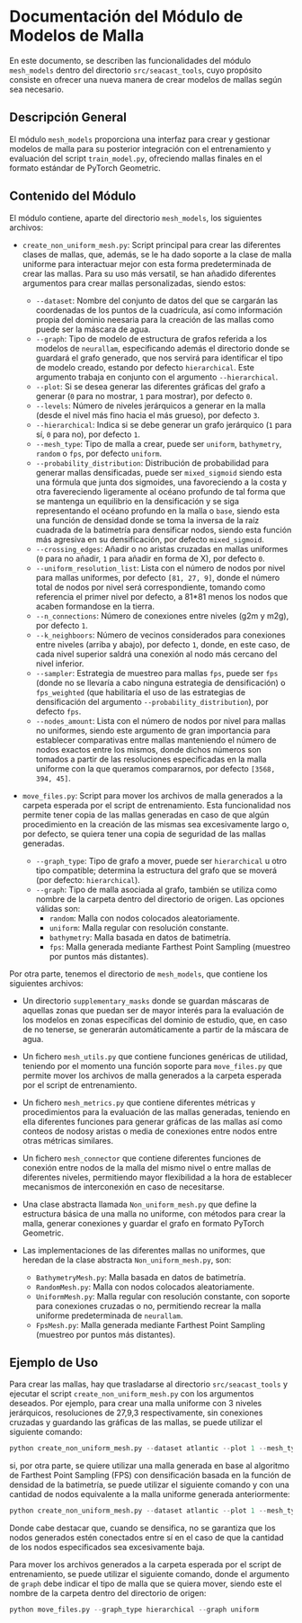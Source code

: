 # Documentación del Módulo de Modelos de Malla

En este documento, se describen las funcionalidades del módulo `mesh_models` dentro del directorio `src/seacast_tools`, cuyo propósito consiste en ofrecer una nueva manera de crear modelos de mallas según sea necesario.

## Descripción General
El módulo `mesh_models` proporciona una interfaz para crear y gestionar modelos de malla para su posterior integración con el entrenamiento y evaluación del script `train_model.py`, ofreciendo mallas finales en el formato estándar de PyTorch Geometric.

## Contenido del Módulo

El módulo contiene, aparte del directorio `mesh_models`, los siguientes archivos:
- `create_non_uniform_mesh.py`: Script principal para crear las diferentes clases de mallas, que, además, se le ha dado soporte a la clase de malla uniforme para interactuar mejor con esta forma predeterminada de crear las mallas.
Para su uso más versatil, se han añadido diferentes argumentos para crear mallas personalizadas, siendo estos:
    - `--dataset`: Nombre del conjunto de datos del que se cargarán las coordenadas de los puntos de la cuadrícula, así como información propia del dominio neesaria para la creación de las mallas como puede ser la máscara de agua.
    - `--graph`: Tipo de modelo de estructura de grafos referida a los modelos de `neurallam`, especificando además el directorio donde se guardará el grafo generado, que nos servirá para identificar el tipo de modelo creado, estando por defecto `hierarchical`. Este argumento trabaja en conjunto con el argumento `--hierarchical`.
    - `--plot`: Si se desea generar las diferentes gráficas del grafo a generar (`0` para no mostrar, `1` para mostrar), por defecto `0`.
    - `--levels`: Número de niveles jerárquicos a generar en la malla (desde el nivel más fino hacia el más grueso), por defecto `3`.
    - `--hierarchical`: Indica si se debe generar un grafo jerárquico (`1` para sí, `0` para no), por defecto `1`.
    - `--mesh_type`: Tipo de malla a crear, puede ser `uniform`, `bathymetry`, `random` o `fps`, por defecto `uniform`.
    - `--probability_distribution`: Distribución de probabilidad para generar mallas densificadas, puede ser `mixed_sigmoid` siendo esta una fórmula que junta dos sigmoides, una favoreciendo a la costa y otra favereciendo ligeramente al océano profundo de tal forma que se mantenga un equilibrio en la densificación y se siga representando el océano profundo en la malla o `base`, siendo esta una función de densidad donde se toma la inversa de la raíz cuadrada de la batimetría para densificar nodos, siendo esta función más agresiva en su densificación, por defecto `mixed_sigmoid`.
    - `--crossing_edges`: Añadir o no aristas cruzadas en mallas uniformes (`0` para no añadir, `1` para añadir en forma de X), por defecto `0`.
    - `--uniform_resolution_list`: Lista con el número de nodos por nivel para mallas uniformes, por defecto `[81, 27, 9]`, donde el número total de nodos por nivel será correspondiente, tomando como referencia el primer nivel por defecto, a 81*81 menos los nodos que acaben formandose en la tierra.
    - `--n_connections`: Número de conexiones entre niveles (g2m y m2g), por defecto `1`.
    - `--k_neighboors`: Número de vecinos considerados para conexiones entre niveles (arriba y abajo), por defecto `1`, donde, en este caso, de cada nivel superior saldrá una conexión al nodo más cercano del nivel inferior.
    - `--sampler`: Estrategia de muestreo para mallas `fps`, puede ser `fps` (donde no se llevaría a cabo ninguna estrategia de densificación) o `fps_weighted` (que habilitaría el uso de las estrategias de densificación del argumento `--probability_distribution`), por defecto `fps`.
    - `--nodes_amount`: Lista con el número de nodos por nivel para mallas no uniformes, siendo este argumento de gran importancia para establecer comparativas entre mallas manteniendo el número de nodos exactos entre los mismos, donde dichos números son tomados a partir de las resoluciones especificadas en la malla uniforme con la que queramos compararnos, por defecto `[3568, 394, 45]`.

- `move_files.py`: Script para mover los archivos de malla generados a la carpeta esperada por el script de entrenamiento.
Esta funcionalidad nos permite tener copia de las mallas generadas en caso de que algún procedimiento en la creación de las mismas sea excesivamente largo o, por defecto, se quiera tener una copia de seguridad de las mallas generadas.


    - `--graph_type`: Tipo de grafo a mover, puede ser `hierarchical` u otro tipo compatible; determina la estructura del grafo que se moverá (por defecto: `hierarchical`).
    - `--graph`: Tipo de malla asociada al grafo, también se utiliza como nombre de la carpeta dentro del directorio de origen. Las opciones válidas son:
        - `random`: Malla con nodos colocados aleatoriamente.
        - `uniform`: Malla regular con resolución constante.
        - `bathymetry`: Malla basada en datos de batimetría.
        - `fps`: Malla generada mediante Farthest Point Sampling (muestreo por puntos más distantes).

Por otra parte, tenemos el directorio de `mesh_models`, que contiene los siguientes archivos:

- Un directorio `supplementary_masks` donde se guardan máscaras de aquellas zonas que puedan ser de mayor interés para la evaluación de los modelos en zonas específicas del dominio de estudio, que, en caso de no tenerse, se generarán automáticamente a partir de la máscara de agua.

- Un fichero `mesh_utils.py` que contiene funciones genéricas de utilidad, teniendo por el momento una función soporte para `move_files.py` que permite mover los archivos de malla generados a la carpeta esperada por el script de entrenamiento.

- Un fichero `mesh_metrics.py` que contiene diferentes métricas y procedimientos para la evaluación de las mallas generadas, teniendo en ella diferentes funciones para generar gráficas de las mallas así como conteos de nodosy aristas o media de conexiones entre nodos entre otras métricas similares.

- Un fichero `mesh_connector` que contiene diferentes funciones de conexión entre nodos de la malla del mismo nivel o entre mallas de diferentes niveles, permitiendo mayor flexibilidad a la hora de establecer mecanismos de interconexión en caso de necesitarse.

- Una clase abstracta llamada `Non_uniform_mesh.py` que define la estructura básica de una malla no uniforme, con métodos para crear la malla, generar conexiones y guardar el grafo en formato PyTorch Geometric.

- Las implementaciones de las diferentes mallas no uniformes, que heredan de la clase abstracta `Non_uniform_mesh.py`, son:
    - `BathymetryMesh.py`: Malla basada en datos de batimetría.
    - `RandomMesh.py`: Malla con nodos colocados aleatoriamente.
    - `UniformMesh.py`: Malla regular con resolución constante, con soporte para conexiones cruzadas o no, permitiendo recrear la malla uniforme predeterminada de `neurallam`.
    - `FpsMesh.py`: Malla generada mediante Farthest Point Sampling (muestreo por puntos más distantes).

## Ejemplo de Uso

Para crear las mallas, hay que trasladarse al directorio `src/seacast_tools` y ejecutar el script `create_non_uniform_mesh.py` con los argumentos deseados. Por ejemplo, para crear una malla uniforme con 3 niveles jerárquicos, resoluciones de 27,9,3 respectivamente, sin conexiones cruzadas y guardando las gráficas de las mallas, se puede utilizar el siguiente comando:

```python
python create_non_uniform_mesh.py --dataset atlantic --plot 1 --mesh_type uniform --levels 3 --crossing_edges 0 --uniform_resolution_list 27,9,3 --n_connections 1 --k_neighboors 1
```

si, por otra parte, se quiere utilizar una malla generada en base al algoritmo de Farthest Point Sampling (FPS) con densificación basada en la función de densidad de la batimetría, se puede utilizar el siguiente comando y con una cantidad de nodos equivalente a la malla uniforme generada anteriormente:

```python
python create_non_uniform_mesh.py --dataset atlantic --plot 1 --mesh_type fps --sampler fps_weighted --probability_distribution base --levels 3 --n_connections 1 --k_neighboors 1 --nodes_amount 394,45,5
```

Donde cabe destacar que, cuando se densifica, no se garantiza que los nodos generados estén conectados entre sí en el caso de que la cantidad de los nodos especificados sea excesivamente baja.

Para mover los archivos generados a la carpeta esperada por el script de entrenamiento, se puede utilizar el siguiente comando, donde el argumento de `graph` debe indicar el tipo de malla que se quiera mover, siendo este el nombre de la carpeta dentro del directorio de origen:

```python
python move_files.py --graph_type hierarchical --graph uniform
```


